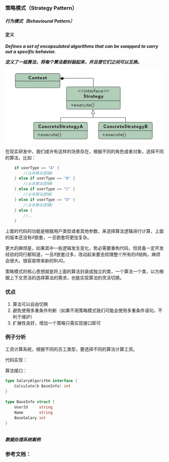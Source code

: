 ### 策略模式（Strategy Pattern）

##### 行为模式（Behavioural Pattern）

#### 定义

***Defines a set of encapsulated algorithms that can be swapped to carry out a specific behavior.***

***定义了一组算法，将每个算法都封装起来，并且使它们之间可以互换。***

![Strategy Pattern UML](https://github.com/nox60/go-design-pattern/blob/master/images/strategy_pattern.png)

在现实研发中，我们或许有这样的场景存在，根据不同的角色或者对象，选择不同的算法，比如：

```go
	if userType == "A" {
		//业务算法逻辑A
	} else if userType == "B" {
		//业务算法逻辑B
	} else if userType == "C" {
		//业务算法逻辑C
	} else if userType == "D" {
		//业务算法逻辑D
	} else {
		//..
	}
```

上面的代码的功能是根据用户类型或者其他参数，来选择算法逻辑进行计算，上面的版本还没有if嵌套，一旦嵌套将更加复杂。

更大的麻烦是，如果其中一些逻辑发生变化，势必需要重构代码，但具备一定开发经验的同行都知道，一旦if嵌套过多，改动起来要去梳理整个所有的if结构，麻烦会很大。很容易带来新的BUG。

策略模式的核心思想就是将上面的算法封装成独立的类，一个算法一个类，以为根据上下文灵活的选择算法的需求，也能实现算法的灵活切换。

### 优点
1. 算法可以自由切换
2. 避免使用多重条件判断（如果不用策略模式我们可能会使用多重条件语句，不利于维护）
3. 扩展性良好，增加一个策略只需实现接口即可

### 例子分析
工资计算系统，根据不同的员工类型，要选择不同的算法计算工资。

代码实现：

算法接口：
```go
type SalaryAlgorithm interface {
	Calculate(b BaseInfo) int
}

type BaseInfo struct {
	UserId     string
	Name       string
	BaseSalary int
}
```

```go

```

##### 数据处理系统案例



### 参考文档：

